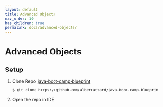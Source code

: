 ```yaml
---
layout: default
title: Advanced Objects
nav_order: 10
has_children: true
permalink: docs/advanced-objects/
---
```


# Advanced Objects

## Setup

1. Clone Repo: [java-boot-camp-blueprint](https://github.com/albertattard/java-boot-camp-blueprint)

    ```bash
    $ git clone https://github.com/albertattard/java-boot-camp-blueprint.git
    ```

1. Open the repo in IDE
